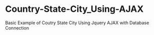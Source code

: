 # Country-State-City_Using-AJAX
Basic Example of Coutry State City Using Jquery AJAX with Database Connection
